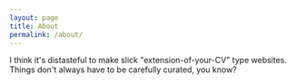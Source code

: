 ```yaml
---
layout: page
title: About
permalink: /about/
---
```


I think it's distasteful to make slick "extension-of-your-CV" type websites. Things don't always have to be carefully curated, you know? 